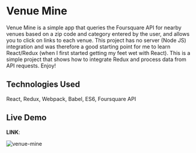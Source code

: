 # Venue Mine
Venue Mine is a simple app that queries the Foursquare API for nearby venues based on a zip code and category entered by the user, and allows you to click on links to each venue. This project has no server (Node JS) integration and was therefore a good starting point for me to learn React/Redux (when I first started getting my feet wet with React). This is a simple project that shows how to integrate Redux and process data from API requests. Enjoy!

## Technologies Used
React, Redux, Webpack, Babel, ES6, Foursquare API

## Live Demo
<strong>LINK</strong>:

![venue-mine](https://user-images.githubusercontent.com/24254780/30516104-357f1928-9b03-11e7-8c4e-92faf1e7410d.gif)
